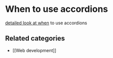 # When to use accordions

[detailed look at when](https://www.nngroup.com/articles/accordions-complex-content/) to use accordions

## Related categories

- [[Web development]]


